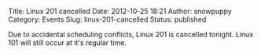 Title: Linux 201 cancelled
Date: 2012-10-25 18:21
Author: snowpuppy
Category: Events
Slug: linux-201-cancelled
Status: published

Due to accidental scheduling conflicts, Linux 201 is cancelled tonight.
Linux 101 will still occur at it's regular time.
